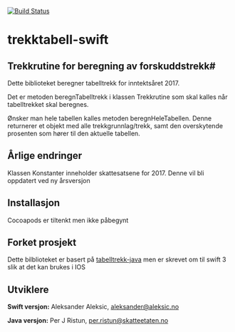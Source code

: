 [![Build Status](https://travis-ci.org/aleksanderaleksic/trekktabell-swift.svg?branch=master)](https://travis-ci.org/aleksanderaleksic/trekktabell-swift)

# trekktabell-swift
		
## Trekkrutine for beregning av forskuddstrekk#

Dette biblioteket beregner tabelltrekk for inntektsåret 2017.

Det er metoden beregnTabelltrekk i klassen Trekkrutine som skal kalles når tabelltrekket skal beregnes.

Ønsker man hele tabellen kalles metoden beregnHeleTabellen. Denne returnerer et objekt med alle trekkgrunnlag/trekk, samt den overskytende prosenten som hører til den aktuelle tabellen.

## Årlige endringer
Klassen Konstanter inneholder skattesatsene for 2017.
Denne vil bli oppdatert ved ny årsversjon

## Installasjon
Cocoapods er tiltenkt men ikke påbegynt

## Forket prosjekt
Dette bilblioteket er basert på [tabelltrekk-java](https://github.com/Skatteetaten/trekktabell) men er skrevet om til 
swift 3 slik at det kan brukes i IOS

## Utviklere
**Swift versjon:**
Aleksander Aleksic, aleksander@aleksic.no

**Java versjon:**
Per J Ristun, per.ristun@skatteetaten.no

